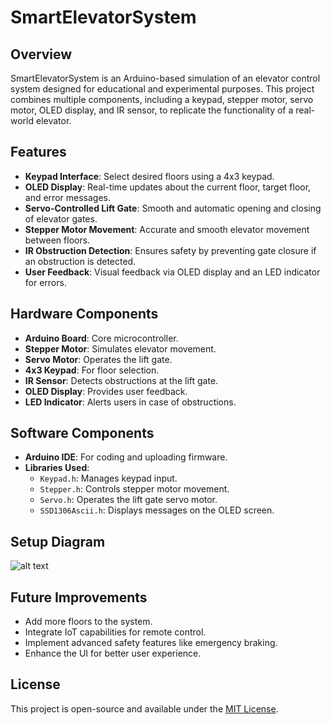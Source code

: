 
# SmartElevatorSystem

## Overview  
SmartElevatorSystem is an Arduino-based simulation of an elevator control system designed for educational and experimental purposes. This project combines multiple components, including a keypad, stepper motor, servo motor, OLED display, and IR sensor, to replicate the functionality of a real-world elevator.

## Features  
- **Keypad Interface**: Select desired floors using a 4x3 keypad.  
- **OLED Display**: Real-time updates about the current floor, target floor, and error messages.  
- **Servo-Controlled Lift Gate**: Smooth and automatic opening and closing of elevator gates.  
- **Stepper Motor Movement**: Accurate and smooth elevator movement between floors.  
- **IR Obstruction Detection**: Ensures safety by preventing gate closure if an obstruction is detected.  
- **User Feedback**: Visual feedback via OLED display and an LED indicator for errors.

## Hardware Components  
- **Arduino Board**: Core microcontroller.  
- **Stepper Motor**: Simulates elevator movement.  
- **Servo Motor**: Operates the lift gate.  
- **4x3 Keypad**: For floor selection.  
- **IR Sensor**: Detects obstructions at the lift gate.  
- **OLED Display**: Provides user feedback.  
- **LED Indicator**: Alerts users in case of obstructions.

## Software Components  
- **Arduino IDE**: For coding and uploading firmware.  
- **Libraries Used**:  
  - `Keypad.h`: Manages keypad input.  
  - `Stepper.h`: Controls stepper motor movement.  
  - `Servo.h`: Operates the lift gate servo motor.  
  - `SSD1306Ascii.h`: Displays messages on the OLED screen.

## Setup Diagram  
![alt text](image.png)

## Future Improvements  
- Add more floors to the system.  
- Integrate IoT capabilities for remote control.  
- Implement advanced safety features like emergency braking.  
- Enhance the UI for better user experience.

## License  
This project is open-source and available under the [MIT License](https://opensource.org/licenses/MIT).


